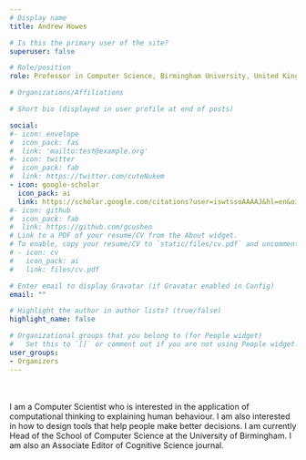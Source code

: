 ```yaml
---
# Display name
title: Andrew Howes

# Is this the primary user of the site?
superuser: false

# Role/position
role: Professor in Computer Science, Birmingham University, United Kingdom

# Organizations/Affiliations

# Short bio (displayed in user profile at end of posts)

social:
#- icon: envelope
#  icon_pack: fas
#  link: 'mailto:test@example.org'
#- icon: twitter
#  icon_pack: fab
#  link: https://twitter.com/cuteNukem
- icon: google-scholar
  icon_pack: ai
  link: https://scholar.google.com/citations?user=iswtssoAAAAJ&hl=en&oi=ao
#- icon: github
#  icon_pack: fab
#  link: https://github.com/gcushen
# Link to a PDF of your resume/CV from the About widget.
# To enable, copy your resume/CV to `static/files/cv.pdf` and uncomment the lines below.
# - icon: cv
#   icon_pack: ai
#   link: files/cv.pdf

# Enter email to display Gravatar (if Gravatar enabled in Config)
email: ""

# Highlight the author in author lists? (true/false)
highlight_name: false

# Organizational groups that you belong to (for People widget)
#   Set this to `[]` or comment out if you are not using People widget.
user_groups:
- Organizers
---
```

<br>
<br>
I am a Computer Scientist who is interested in the application of computational thinking to explaining human behaviour. I am also interested in how to design tools that help people make better decisions. I am currently Head of the School of Computer Science at the University of Birmingham. I am also an Associate Editor of Cognitive Science journal. 
